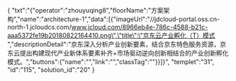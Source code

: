 {
	"txt":"{\"operator\":\"zhouyuqing8\",\"floorName\":\"方案架构\",\"name\":\"architecture-1\",\"data\":[{\"imageUrl\":\"//jdcloud-portal.oss.cn-north-1.jcloudcs.com/www.jcloud.com/8966eb4e-786c-4588-b21c-aaa5372fe19b20180822164410.png\",\"title\":\"京东云产业孵化（T）模式 \",\"descriptionDetail\":\"京东深入分析产业创新要素，结合京东特色服务资源，京东云提出构建现代产业新体系要素补齐+市场驱动逆向创新相结合的产业创新孵化模式。\",\"buttons\":{\"name\":\"\",\"link\":\"\",\"classTag\":\"\"}}]}",
	"templet":"31",
	"id":"115",
	"solution_id":"20"
}